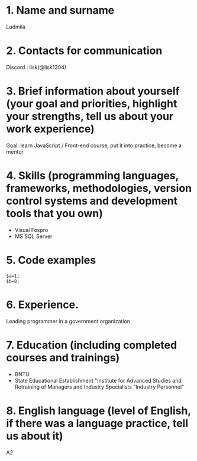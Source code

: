 # 1. Name and surname
Ludmila

# 2. Contacts for communication
Discord : lisk(@lisk1304)

# 3. Brief information about yourself (your goal and priorities, highlight your strengths, tell us about your work experience)
Goal: learn JavaScript / Front-end course, put it into practice, become a mentor

# 4. Skills (programming languages, frameworks, methodologies, version control systems and development tools that you own)
* Visual Foxpro
* MS SQL Server

# 5. Code examples
```
$a=1;
$b=8;
```

# 6. Experience.
Leading programmer in a government organization

# 7. Education (including completed courses and trainings)
* BNTU
* State Educational Establishment "Institute for Advanced Studies and Retraining of Managers and Industry Specialists "Industry Personnel"
# 8. English language (level of English, if there was a language practice, tell us about it)
A2
